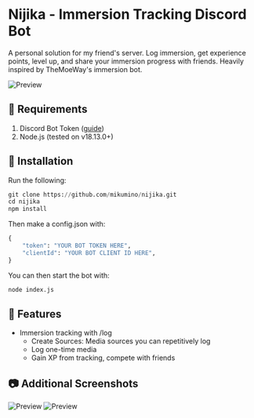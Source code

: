 # Nijika - Immersion Tracking Discord Bot

A personal solution for my friend's server. Log immersion, get experience points, level up, and share your immersion progress with friends. Heavily inspired by TheMoeWay's immersion bot.

![Preview](https://cdn.discordapp.com/attachments/860052392715616266/1135459697760153630/Screenshot_210.png)

## 📃 Requirements

1. Discord Bot Token ([guide](https://discordjs.guide/preparations/setting-up-a-bot-application.html#creating-your-bot))
2. Node.js (tested on v18.13.0+)

## 💾 Installation

Run the following:

```python
git clone https://github.com/mikumino/nijika.git
cd nijika
npm install
```

Then make a config.json with:

```python
{
    "token": "YOUR BOT TOKEN HERE",
    "clientId": "YOUR BOT CLIENT ID HERE",
}
```

You can then start the bot with:

```python
node index.js
```

## 🎊 Features

- Immersion tracking with /log
    - Create Sources: Media sources you can repetitively log
    - Log one-time media
    - Gain XP from tracking, compete with friends

## 📷 Additional Screenshots 

![Preview](https://cdn.discordapp.com/attachments/860052392715616266/1135459697986650112/Screenshot_208.png)
![Preview](https://cdn.discordapp.com/attachments/860052392715616266/1135459698221518858/Screenshot_209.png)
